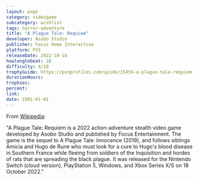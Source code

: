 ```yaml
---
layout: page
category: videogame
subcategory: wishlist
tags: horror-adventure
title: "A Plague Tale: Requiem"
developer: Asobo Studio
publisher: Focus Home Interactive
platform: PS5
releaseDate: 2022-10-18
howlongtobeat: 28
difficulty: 4/10
trophyGuide: https://psnprofiles.com/guide/15459-a-plague-tale-requiem-trophy-guide
durationHours:
trophies:
percent:
link:
date: 1991-01-01
---
```


From [Wikipedia](https://en.wikipedia.org/wiki/A_Plague_Tale:_Innocence):

"A Plague Tale: Requiem is a 2022 action-adventure stealth video game developed by Asobo Studio and published by Focus Entertainment. The game is the sequel to A Plague Tale: Innocence (2019), and follows siblings Amicia and Hugo de Rune who must look for a cure to Hugo's blood disease in Southern France while fleeing from soldiers of the Inquisition and hordes of rats that are spreading the black plague. It was released for the Nintendo Switch (cloud version), PlayStation 5, Windows, and Xbox Series X/S on 18 October 2022."
